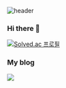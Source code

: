 ![header](https://capsule-render.vercel.app/api?type=wave&color=auto&height=300&section=header&text=Hello!&fontSize=70)

### Hi there 👋

<!--
**raminkim/raminkim** is a ✨ _special_ ✨ repository because its `README.md` (this file) appears on your GitHub profile.

Here are some ideas to get you started:

- 🔭 I’m currently working on ...
- 🌱 I’m currently learning ...
- 👯 I’m looking to collaborate on ...
- 🤔 I’m looking for help with ...
- 💬 Ask me about ...
- 📫 How to reach me: ...
- 😄 Pronouns: ...
- ⚡ Fun fact: ...
-->
[![Solved.ac 프로필](http://mazassumnida.wtf/api/v2/generate_badge?boj=wingjc9979)](https://solved.ac/wingjc9979)

### My blog
<a href="https://ramin0119.tistory.com" target="_blank"><img src="https://img.shields.io/badge/tistory-eb531f?style=flat-square&logo=Tistory&logoColor=white"/></a>
